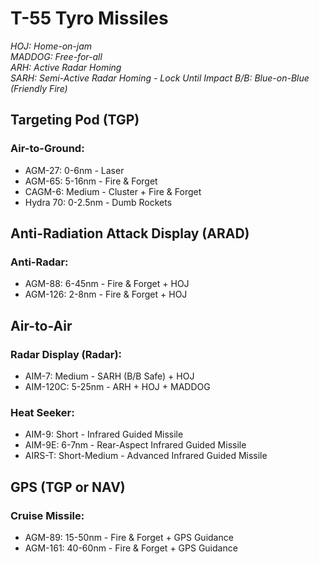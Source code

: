 # T-55 Tyro Missiles

_HOJ: Home-on-jam  
MADDOG: Free-for-all  
ARH: Active Radar Homing  
SARH: Semi-Active Radar Homing - Lock Until Impact
B/B: Blue-on-Blue (Friendly Fire)_

## **Targeting Pod (TGP)**

### **Air-to-Ground:**

- AGM-27: 0-6nm - Laser
- AGM-65: 5-16nm - Fire & Forget
- CAGM-6: Medium - Cluster + Fire & Forget
- Hydra 70: 0-2.5nm - Dumb Rockets

## **Anti-Radiation Attack Display (ARAD)**

### **Anti-Radar:**

- AGM-88: 6-45nm - Fire & Forget + HOJ
- AGM-126: 2-8nm - Fire & Forget + HOJ

## **Air-to-Air**

### **Radar Display (Radar):**

- AIM-7: Medium - SARH (B/B Safe) + HOJ
- AIM-120C: 5-25nm - ARH + HOJ + MADDOG

### **Heat Seeker:**

- AIM-9: Short - Infrared Guided Missile
- AIM-9E: 6-7nm - Rear-Aspect Infrared Guided Missile
- AIRS-T: Short-Medium - Advanced Infrared Guided Missile

## **GPS (TGP or NAV)**

### **Cruise Missile:**

- AGM-89: 15-50nm - Fire & Forget + GPS Guidance
- AGM-161: 40-60nm - Fire & Forget + GPS Guidance
